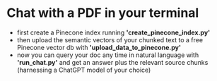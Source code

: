 # Chat with a PDF in your terminal
* first create a Pinecone index running **'create_pinecone_index.py'**
* then upload the semantic vectors of your chunked text  to a free Pinecone vector db with **'upload_data_to_pinecone.py'**
* now you can query your doc any time in natural language with **'run_chat.py'** and get an answer plus the relevant source chunks (harnessing a ChatGPT model of your choice)
